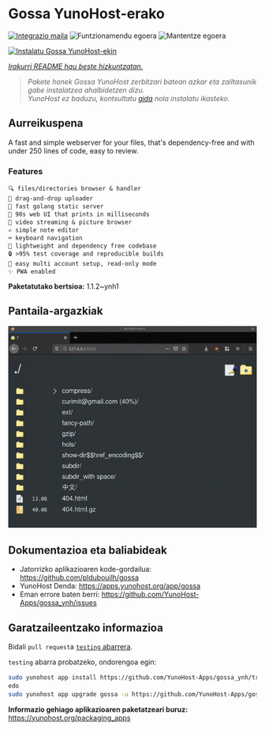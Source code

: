 <!--
Ohart ongi: README hau automatikoki sortu da <https://github.com/YunoHost/apps/tree/master/tools/readme_generator>ri esker
EZ editatu eskuz.
-->

# Gossa YunoHost-erako

[![Integrazio maila](https://dash.yunohost.org/integration/gossa.svg)](https://ci-apps.yunohost.org/ci/apps/gossa/) ![Funtzionamendu egoera](https://ci-apps.yunohost.org/ci/badges/gossa.status.svg) ![Mantentze egoera](https://ci-apps.yunohost.org/ci/badges/gossa.maintain.svg)

[![Instalatu Gossa YunoHost-ekin](https://install-app.yunohost.org/install-with-yunohost.svg)](https://install-app.yunohost.org/?app=gossa)

*[Irakurri README hau beste hizkuntzatan.](./ALL_README.md)*

> *Pakete honek Gossa YunoHost zerbitzari batean azkar eta zailtasunik gabe instalatzea ahalbidetzen dizu.*  
> *YunoHost ez baduzu, kontsultatu [gida](https://yunohost.org/install) nola instalatu ikasteko.*

## Aurreikuspena

A fast and simple webserver for your files, that's dependency-free and with under 250 lines of code, easy to review.

### Features

    🔍 files/directories browser & handler
    📩 drag-and-drop uploader
    🥂 fast golang static server
    💾 90s web UI that prints in milliseconds
    📸 video streaming & picture browser
    ✍️ simple note editor
    ⌨️ keyboard navigation
    🚀 lightweight and dependency free codebase
    🔒 >95% test coverage and reproducible builds
    💑 easy multi account setup, read-only mode
    ✨ PWA enabled


**Paketatutako bertsioa:** 1.1.2~ynh1

## Pantaila-argazkiak

![Gossa(r)en pantaila-argazkia](./doc/screenshots/screenshot.png)

## Dokumentazioa eta baliabideak

- Jatorrizko aplikazioaren kode-gordailua: <https://github.com/pldubouilh/gossa>
- YunoHost Denda: <https://apps.yunohost.org/app/gossa>
- Eman errore baten berri: <https://github.com/YunoHost-Apps/gossa_ynh/issues>

## Garatzaileentzako informazioa

Bidali `pull request`a [`testing` abarrera](https://github.com/YunoHost-Apps/gossa_ynh/tree/testing).

`testing` abarra probatzeko, ondorengoa egin:

```bash
sudo yunohost app install https://github.com/YunoHost-Apps/gossa_ynh/tree/testing --debug
edo
sudo yunohost app upgrade gossa -u https://github.com/YunoHost-Apps/gossa_ynh/tree/testing --debug
```

**Informazio gehiago aplikazioaren paketatzeari buruz:** <https://yunohost.org/packaging_apps>

